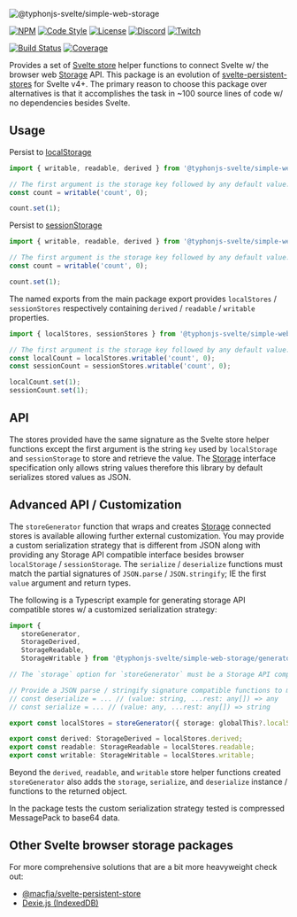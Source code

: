 ![@typhonjs-svelte/simple-web-storage](https://i.imgur.com/f5Qm8OC.jpg)

[![NPM](https://img.shields.io/npm/v/@typhonjs-svelte/simple-web-storage.svg?label=npm)](https://www.npmjs.com/package/@typhonjs-svelte/simple-web-storage)
[![Code Style](https://img.shields.io/badge/code%20style-allman-yellowgreen.svg?style=flat)](https://en.wikipedia.org/wiki/Indent_style#Allman_style)
[![License](https://img.shields.io/badge/license-MPLv2-yellowgreen.svg?style=flat)](https://github.com/typhonjs-svelte/simple-web-storage/blob/main/LICENSE)
[![Discord](https://img.shields.io/discord/737953117999726592?label=TyphonJS%20Discord)](https://discord.gg/mnbgN8f)
[![Twitch](https://img.shields.io/twitch/status/typhonrt?style=social)](https://www.twitch.tv/typhonrt)

[![Build Status](https://github.com/typhonjs-svelte/simple-web-storage/workflows/CI/CD/badge.svg)](#)
[![Coverage](https://img.shields.io/codecov/c/github/typhonjs-svelte/simple-web-storage.svg)](https://codecov.io/github/typhonjs-svelte/simple-web-storage)

Provides a set of [Svelte store](https://svelte.dev/docs#svelte_store) helper functions to connect Svelte w/ the 
browser web [Storage](https://developer.mozilla.org/en-US/docs/Web/API/Storage) API. This package is an evolution of 
[svelte-persistent-stores](https://www.npmjs.com/package/svelte-persistent-store) for Svelte v4+. The primary reason to 
choose this package over alternatives is that it accomplishes the task in ~100 source lines of code w/ no dependencies 
besides Svelte.

## Usage

Persist to [localStorage](https://developer.mozilla.org/en-US/docs/Web/API/Window/localStorage)

```js
import { writable, readable, derived } from '@typhonjs-svelte/simple-web-storage/local';

// The first argument is the storage key followed by any default value.
const count = writable('count', 0);

count.set(1);
```

Persist to [sessionStorage](https://developer.mozilla.org/en-US/docs/Web/API/Window/sessionStorage)

```js
import { writable, readable, derived } from '@typhonjs-svelte/simple-web-storage/session';

// The first argument is the storage key followed by any default value.
const count = writable('count', 0);

count.set(1);
```

The named exports from the main package export provides `localStores` / `sessionStores` respectively containing 
`derived` / `readable` / `writable` properties. 

```js
import { localStores, sessionStores } from '@typhonjs-svelte/simple-web-storage';

// The first argument is the storage key followed by any default value.
const localCount = localStores.writable('count', 0);
const sessionCount = sessionStores.writable('count', 0);

localCount.set(1);
sessionCount.set(1);
```

## API

The stores provided have the same signature as the Svelte store helper functions except the first argument is the 
string `key` used by `localStorage` and `sessionStorage` to store and retrieve the value. The 
[Storage](https://developer.mozilla.org/en-US/docs/Web/API/Storage) interface specification only allows string values 
therefore this library by default serializes stored values as JSON.

## Advanced API / Customization

The `storeGenerator` function that wraps and creates [Storage](https://developer.mozilla.org/en-US/docs/Web/API/Storage) 
connected stores is available allowing further external customization. You may provide a custom serialization strategy 
that is different from JSON along with providing any Storage API compatible interface besides browser `localStorage` / 
`sessionStorage`. The `serialize` / `deserialize` functions must match the partial signatures of `JSON.parse` / 
`JSON.stringify`; IE the first `value` argument and return types.

The following is a Typescript example for generating storage API compatible stores w/ a customized serialization 
strategy: 
```ts
import {
   storeGenerator,
   StorageDerived,
   StorageReadable,
   StorageWritable } from '@typhonjs-svelte/simple-web-storage/generator';

// The `storage` option for `storeGenerator` must be a Storage API compatible instance.

// Provide a JSON parse / stringify signature compatible functions to modify serialization strategy. 
// const deserialize = ... // (value: string, ...rest: any[]) => any 
// const serialize = ... // (value: any, ...rest: any[]) => string

export const localStores = storeGenerator({ storage: globalThis?.localStorage, serialize, deserialize });

export const derived: StorageDerived = localStores.derived;
export const readable: StorageReadable = localStores.readable;
export const writable: StorageWritable = localStores.writable;
```

Beyond the `derived`, `readable`, and `writable` store helper functions created `storeGenerator` also adds the 
`storage`, `serialize`, and `deserialize` instance / functions to the returned object.

In the package tests the custom serialization strategy tested is compressed MessagePack to base64 data. 


## Other Svelte browser storage packages

For more comprehensive solutions that are a bit more heavyweight check out:
- [@macfja/svelte-persistent-store](https://www.npmjs.com/package/@macfja/svelte-persistent-store)
- [Dexie.js (IndexedDB)](https://dexie.org/)
